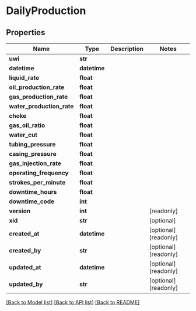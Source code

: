 # DailyProduction

## Properties
Name | Type | Description | Notes
------------ | ------------- | ------------- | -------------
**uwi** | **str** |  | 
**datetime** | **datetime** |  | 
**liquid_rate** | **float** |  | 
**oil_production_rate** | **float** |  | 
**gas_production_rate** | **float** |  | 
**water_production_rate** | **float** |  | 
**choke** | **float** |  | 
**gas_oil_ratio** | **float** |  | 
**water_cut** | **float** |  | 
**tubing_pressure** | **float** |  | 
**casing_pressure** | **float** |  | 
**gas_injection_rate** | **float** |  | 
**operating_frequency** | **float** |  | 
**strokes_per_minute** | **float** |  | 
**downtime_hours** | **float** |  | 
**downtime_code** | **int** |  | 
**version** | **int** |  | [readonly] 
**xid** | **str** |  | [optional] 
**created_at** | **datetime** |  | [optional] [readonly] 
**created_by** | **str** |  | [optional] [readonly] 
**updated_at** | **datetime** |  | [optional] [readonly] 
**updated_by** | **str** |  | [optional] [readonly] 

[[Back to Model list]](../README.md#documentation-for-models) [[Back to API list]](../README.md#documentation-for-api-endpoints) [[Back to README]](../README.md)



